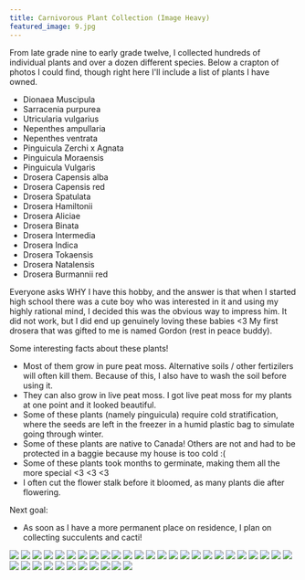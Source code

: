 ```yaml
---
title: Carnivorous Plant Collection (Image Heavy)
featured_image: 9.jpg
---
```

From late grade nine to early grade twelve, I collected hundreds of individual plants and over a dozen different species. Below a crapton of photos I could find, though right here I'll include a list of plants I have owned.

- Dionaea Muscipula
- Sarracenia purpurea
- Utricularia vulgarius
- Nepenthes ampullaria
- Nepenthes ventrata
- Pinguicula Zerchi x Agnata
- Pinguicula Moraensis
- Pinguicula Vulgaris
- Drosera Capensis alba
- Drosera Capensis red
- Drosera Spatulata
- Drosera Hamiltonii
- Drosera Aliciae
- Drosera Binata
- Drosera Intermedia
- Drosera Indica
- Drosera Tokaensis
- Drosera Natalensis
- Drosera Burmannii red

Everyone asks WHY I have this hobby, and the answer is that when I started high school there was a cute boy who was interested in it and using my highly rational mind, I decided this was the obvious way to impress him. It did not work, but I did end up genuinely loving these babies <3 My first drosera that was gifted to me is named Gordon (rest in peace buddy).

Some interesting facts about these plants!
 - Most of them grow in pure peat moss. Alternative soils / other fertizilers will often kill them. Because of this, I also have to wash the soil before using it.
  - They can also grow in live peat moss. I got live peat moss for my plants at one point and it looked beautiful.
 - Some of these plants (namely pinguicula) require cold stratification, where the seeds are left in the freezer in a humid plastic bag to simulate going through winter.
 - Some of these plants are native to Canada! Others are not and had to be protected in a baggie because my house is too cold :(
 - Some of these plants took months to germinate, making them all the more special <3 <3 <3
 - I often cut the flower stalk before it bloomed, as many plants die after flowering.

Next goal:
 - As soon as I have a more permanent place on residence, I plan on collecting succulents and cacti!

[<img  src="1.jpg">](1.jpg)
[<img  src="2.jpg">](2.jpg)
[<img  src="3.jpg">](3.jpg)
[<img  src="4.jpg">](4.jpg)
[<img  src="5.jpg">](5.jpg)
[<img  src="6.jpg">](6.jpg)
[<img  src="7.jpg">](7.jpg)
[<img  src="8.jpg">](8.jpg)
[<img  src="9.jpg">](9.jpg)
[<img  src="10.jpg">](10.jpg)
[<img  src="11.jpg">](11.jpg)
[<img  src="12.jpg">](12.jpg)
[<img  src="13.jpg">](13.jpg)
[<img  src="14.jpg">](14.jpg)
[<img  src="15.jpg">](15.jpg)
[<img  src="16.jpg">](16.jpg)
[<img  src="17.jpg">](17.jpg)
[<img  src="18.jpg">](18.jpg)
[<img  src="19.jpg">](19.jpg)
[<img  src="20.jpg">](20.jpg)
[<img  src="21.jpg">](21.jpg)
[<img  src="22.jpg">](22.jpg)
[<img  src="23.jpg">](23.jpg)
[<img  src="24.jpg">](24.jpg)
[<img  src="25.jpg">](25.jpg)
[<img  src="26.jpg">](26.jpg)
[<img  src="27.jpg">](27.jpg)
[<img  src="28.jpg">](28.jpg)
[<img  src="29.jpg">](29.jpg)
[<img  src="30.jpg">](30.jpg)
[<img  src="31.jpg">](31.jpg)
[<img  src="32.jpg">](32.jpg)
[<img  src="33.jpg">](33.jpg)
[<img  src="34.jpg">](34.jpg)
[<img  src="35.jpg">](35.jpg)
[<img  src="36.jpg">](36.jpg)

